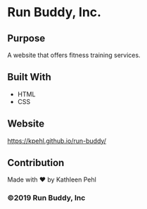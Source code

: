 # Run Buddy, Inc.

## Purpose
A website that offers fitness training services.

## Built With
* HTML
* CSS

## Website
https://kpehl.github.io/run-buddy/

## Contribution
Made with ❤️ by Kathleen Pehl

### ©️2019 Run Buddy, Inc
